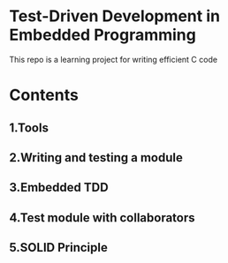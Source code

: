 # Test-Driven Development in Embedded Programming
This repo is a learning project for writing efficient C code

# Contents
## 1.Tools
## 2.Writing and testing a module
## 3.Embedded TDD
## 4.Test module with collaborators
## 5.SOLID Principle
